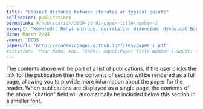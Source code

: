 ```yaml
---
title: "Closest distance between iterates of typical points"
collection: publications
permalink: #/publication/2009-10-01-paper-title-number-1
excerpt: 'Keywrods: Renyi entropy, correlation dimension, dynamical Borel-Cantelli lemmas'
date: March 2024
venue: 'DCDS'
paperurl: 'http://academicpages.github.io/files/paper 1.pdf'
#citation: 'Your Name, You. (2009). &quot;Paper Title Number 1.&quot; <i>Journal 1</i>. 1(1).'
---
```


The contents above will be part of a list of publications, if the user clicks the link for the publication than the contents of section will be rendered as a full page, allowing you to provide more information about the paper for the reader. When publications are displayed as a single page, the contents of the above "citation" field will automatically be included below this section in a smaller font.
